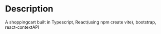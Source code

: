 # Description
A shoppingcart built in Typescript, React(using npm create vite), bootstrap, react-contextAPI
